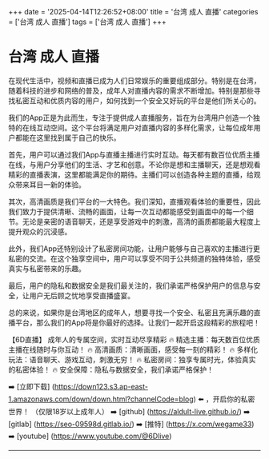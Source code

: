 +++
date = '2025-04-14T12:26:52+08:00'
title = '台湾 成人 直播'
categories = ['台湾 成人 直播']
tags = ['台湾 成人 直播']
+++

# 台湾 成人 直播

在现代生活中，视频和直播已成为人们日常娱乐的重要组成部分。特别是在台湾，随着科技的进步和网络的普及，成年人对直播内容的需求不断增加。特别是那些寻找私密互动和优质内容的用户，如何找到一个安全又好玩的平台是他们所关心的。

我们的App正是为此而生，专注于提供成人直播服务，旨在为台湾用户创造一个独特的在线互动空间。这个平台将满足用户对直播内容的多样化需求，让每位成年用户都能在这里找到属于自己的快乐。

首先，用户可以通过我们App与直播主播进行实时互动。每天都有数百位优质主播在线，与用户分享他们的生活、才艺和创意。不论你是想和主播聊天，还是想观看精彩的直播表演，这里都能满足你的期待。主播们可以创造各种主题的直播，给观众带来耳目一新的体验。

其次，高清画质是我们平台的一大特色。我们深知，直播观看体验的重要性，因此我们致力于提供清晰、流畅的画面，让每一次互动都能感受到画面中的每一个细节。无论是亲密的语音聊天，还是享受游戏中的刺激，高清的画质都能最大程度上提升观众的沉浸感。

此外，我们App还特别设计了私密房间功能，让用户能够与自己喜欢的主播进行更私密的交流。在这个独享空间中，用户可以享受不同于公共频道的独特体验，感受真实与私密带来的乐趣。

最后，用户的隐私和数据安全是我们最关注的，我们承诺严格保护用户的信息与安全，让用户无后顾之忧地享受直播盛宴。

总的来说，如果你是台湾地区的成年人，想要寻找一个安全、私密且充满乐趣的直播平台，那么我们的App将是你最好的选择。让我们一起开启这段精彩的旅程吧！

【6D直播】
成年人的专属空间，实时互动尽享精彩
🔥 精选主播：每天数百位优质主播在线随时与你互动！
🔥 高清画质：清晰画面，感受每一刻的精彩！
🔥 多样化玩法：语音聊天、游戏互动，刺激无穷！
🔥 私密房间：独享专属时光，体验真实的私密体验！
🔥 安全保障：隐私与数据安全，我们承诺严格保护！

➡️ [立即下载] (https://down123.s3.ap-east-1.amazonaws.com/down/down.html?channelCode=blog) ⬅️ ，开启你的私密世界！ （仅限18岁以上成年人）
➡️ [github] (https://aldult-live.github.io/)
➡️ [gitlab] (https://seo-09598d.gitlab.io/)
➡️ [推特] (https://x.com/wegame33)
➡️ [youtube] (https://www.youtube.com/@6Dlive)

---
